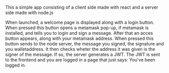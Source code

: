 This a simple app consisting of a client side made with react and a server side made with node.js

When launched, a welcome page is displayed along with a login button. When pressed this button opens a metamask pop-up, 
if metamask is installed, and tells you to login and sign a message.
After that an acces button appears, along with your metamask address. When pressed this button sends to the node server,
the message you signed, the signature and you walletaddress. It then checks wheter the address it was given is the signer
of the message. If so, the server generates a JWT. The JWT is sent to the frontend and you are logged in a page that just says:
You've been logged in.
